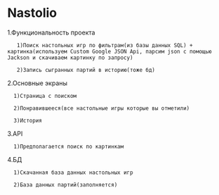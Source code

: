 # Nastolio

1.Функциональность проекта

       1)Поиск настольных игр по фильтрам(из базы данных SQL) + картинка(используем Custom Google JSON Api, парсим json с помощью Jackson и скачиваем картинку по запросу)
  
       2)Запись сыгранных партий в историю(тоже бд)




2.Основные экраны

      1)Страница с поиском
  
      2)Понравившееся(все настольные игры которые вы отметили)
  
      3)История
  
  
  
3.API

      1)Предполагается поиск по картинкам
  
4.БД

      1)Скачанная база данных настольных игр
  
      2)База данных партий(заполняется)
  
  
